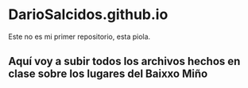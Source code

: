 # DarioSalcidos.github.io
Este no es mi primer repositorio, esta piola.

## Aquí voy a subir todos los archivos hechos en clase sobre los lugares del Baixxo Miño
